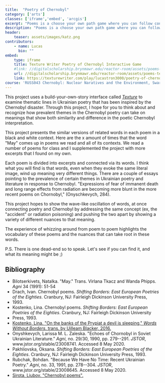 ```yaml
---
title:  "Poetry of Chernobyl"
category: ['arts']
classes: ['iframe','embed', 'arcgis']
excerpt: "Poems is a choose your own path game where you can follow connections between the imagery of poems about Chernobyl. "
description: "Poems is a choose your own path game where you can follow connections between the imagery of poems about Chernobyl. The project hopes you will see how similar ideas or words have propagated in the poetry about Chernobyl, but can take on meanings far different from one another. As I made the project, I thought about how certain poems informed one another. "
header: 
    teaser: assets/images/katz.png
contributors:
    - name: Lucas 
      bio: ""
embed:
    type: iframe
    title: Texture Writer Poetry of Chernobyl Interactive Game
    #link: //digitalscholarship.brynmawr.edu/reactor-room/assets/poems-texture-project.html
    url: //digitalscholarship.brynmawr.edu/reactor-room/assets/poems-texture-project.html
    link: https://texturewriter.com/play/lucastron3000/poetry-of-chernobyl-/info
course: 'RUSS043 Chernobyl: Nuclear Naratives and the Environment, Swarthmore College, Spring 2020'
---
```


This project uses a build-your-own-story interface called [*Texture*](https://texturewriter.com/) to
examine thematic lines in Ukrainian poetry that has been inspired by the
Chernobyl disaster. Through this project, I hope for you to think about and
recognize how prevalent themes in the Chernobyl poetry can take on
meanings that show both similarity and difference in the poetic
Chernobyl interpretation.

This project presents the similar versions of related words in each poem
in a black and white context. Here are the x amount of times that the
word "May" comes up in poems we read and all of its contexts. We read a
number of poems for class and I supplemented the project with more
excerpts that I found on my own.

Each poem is divided into excerpts and connected via its words. I think
what you will find is that words, even when they evoke the same literal
image, wind up meaning very different things. There are a couple of
essays pointing to the prevalence of certain themes in Ukrainian poetry
and literature in response to Chernobyl. "Expressions of fear of
immanent death and long range effects from radiation are becoming more
blunt in the more recent poems on Chornobyl," (Onyschkevych, 284).

This project hopes to show the wave-like oscillation of words, at once
connecting poetry and Chernobyl by addressing the same concept (ex, the
"accident" or radiation poisoning) and pushing the two apart by showing
a variety of different nuances to that meaning.

The experience of whizzing around from poem to poem highlights the
vocabulary of these poems and the nuances that can take root in these
words.

P.S. There is one dead-end so to speak. Let's see if you can find it,
and what its meaning might be ;)

## Bibliography

<div class="footnotes">
    <ul>
        <li>Bilotserkivets, Natalka. "May." Trans. Virlana Tkacz and Wanda Phipps. <em>Agni</em> 34 (1991): 51-54</li>
        <li>Drach, Ivan. Chernobyl poems. <em>Shifting Borders: East European Poetries of the Eighties</em>. Cranbury, NJ: Fairleigh Dickinson University Press,</li>
        <li>1993.</li>
        <li>Kostenko, Lina. Chernobyl poems. <em>Shifting Borders: East European Poetries of the Eighties</em>. Cranbury, NJ: Fairleigh Dickinson University</li>
        <li>Press, 1993.</li>
        <li><a href="https://www.wordswithoutborders.org/dispatches/article/chernobyl-poems-lina-kostenko-uilleam-blacker">Kostenko, Lina. "On the banks of the Prypiat a devil is sleeping," <em>Words Without Borders</em>. trans. by Uilleam Blacker, 2016.</a></li>
        <li>Onyshkevych, Larissa M. L. Zaleska. "Echoes of Chornobyl in Soviet Ukrainian Literature." <em>Agni</em>, no. 29/30, 1990, pp. 279--291. <em>JSTOR</em>, www.jstor.org/stable/23008741. Accessed 8 May 2020.</li>
        <li>Pakhliovska, Oksana. <em>Shifting Borders: East European Poetries of the Eighties</em>. Cranbury, NJ: Fairleigh Dickinson University Press, 1993.</li>
        <li>Rubchak, Bohdan. "Because We Have No Time: Recent Ukrainian Poetry." <em>Agni</em>, no. 33, 1991, pp. 278--304. <em>JSTOR</em>, www.jstor.org/stable/23008645. Accessed 8 May 2020.</li>
        <li><a href="https://brians.wsu.edu/the-chernobyl-poems/">Sirota, Liubov. "Chernobyl poems".</a></li>
    </ul>
</div>
